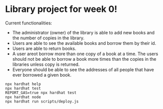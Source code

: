 # Library project for week 0!

Current functionalities:
* The administrator (owner) of the library is able to add new books and the number of copies in the library.
* Users are able to see the available books and borrow them by their id.
* Users are able to return books.
* A user areot borrow more than one copy of a book at a time. The users should not be able to borrow a book more times than the copies in the libraries unless copy is returned.
* Everyone should be able to see the addresses of all people that have ever borrowed a given book.

```shell
npx hardhat help
npx hardhat test
REPORT_GAS=true npx hardhat test
npx hardhat node
npx hardhat run scripts/deploy.js
```
